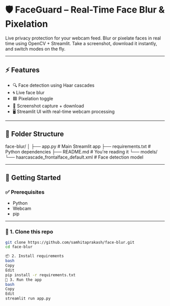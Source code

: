 # 🛡️ FaceGuard – Real-Time Face Blur & Pixelation

Live privacy protection for your webcam feed. Blur or pixelate faces in real time using OpenCV + Streamlit. Take a screenshot, download it instantly, and switch modes on the fly.

---

## ⚡ Features

- 🔍 Face detection using Haar cascades
- 🌀 Live face blur
- 🟦 Pixelation toggle
- 📸 Screenshot capture + download
- 🖥️ Streamlit UI with real-time webcam processing

---

## 📁 Folder Structure

face-blur/
│
├── app.py # Main Streamlit app
├── requirements.txt # Python dependencies
├── README.md # You're reading it
└── models/
└── haarcascade_frontalface_default.xml # Face detection model



---

## 🚀 Getting Started

### ✅ Prerequisites

- Python 
- Webcam
- pip

---

### 🔧 1. Clone this repo

```bash
git clone https://github.com/samhitaprakash/face-blur.git
cd face-blur

📦 2. Install requirements
bash
Copy
Edit
pip install -r requirements.txt
🧠 3. Run the app
bash
Copy
Edit
streamlit run app.py
